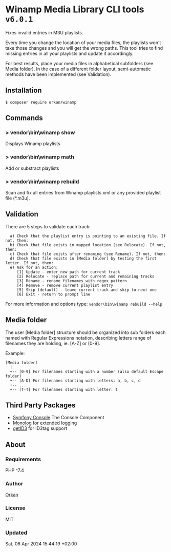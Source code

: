 # Winamp Media Library CLI tools `v6.0.1`
Fixes invalid entries in M3U playlists. 

Every time you change the location of your media files, the playlists
won't take those changes and you will get the wrong paths. This tool tries
to find missing entries in all your playlists and update it accordingly.

For best results, place your media files in alphabetical subfolders
(see Media folder). In the case of a different folder layout,
semi-automatic methods have been implemented (see Validation).

## Installation
`$ composer require orkan/winamp`

## Commands
### > vendor\bin\winamp show
Displays Winamp playlists

### > vendor\bin\winamp math
Add or substract playlists

### > vendor\bin\winamp rebuild
Scan and fix all entries from Winamp playlists.xml or any provided playlist file (*.m3u). 

## Validation
There are 5 steps to validate each track:

```
  a) Check that the playlist entry is pointing to an existing file. If not, then:
  b) Check that file exists in mapped location (see Relocate). If not, then:
  c) Check that file exists after renaming (see Rename). If not, then:
  d) Check that file exists in [Media folder] by testing the first letter. If not, then:
  e) Ask for an action:
     [1] Update - enter new path for current track
     [2] Relocate - replace path for current and remaining tracks
     [3] Rename - rename filenames with regex pattern
     [4] Remove - remove current playlist entry
     [5] Skip (default) - leave current track and skip to next one
     [6] Exit - return to prompt line
```

For more information and options type: `vendor\bin\winamp rebuild --help`

## Media folder
The user [Media folder] structure should be organized into sub folders each named with Regular Expressions notation, describing letters range of filenames they are holding, ie. [A-Z] or [0-9].

Example:

```
[Media folder]
  |
  +-- [0-9] For filenames starting with a number (also default Escape folder)
  +-- [A-D] For filenames starting with letters: a, b, c, d
  +-- ...
  +-- [T-T] For filenames starting with letter: t
```

## Third Party Packages
* [Symfony Console](https://symfony.com/doc/current/components/console.html) The Console Component
* [Monolog](https://github.com/Seldaek/monolog) for extended logging
* [getID3](https://www.getid3.org/) for ID3tag support

## About
### Requirements
PHP  ^7.4

### Author
[Orkan](https://github.com/orkan)

### License
MIT

### Updated
Sat, 06 Apr 2024 15:44:19 +02:00
